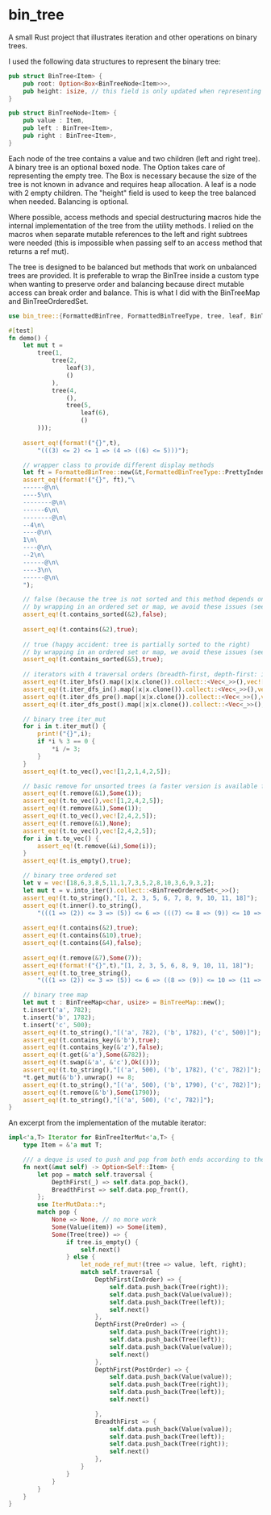 # bin_tree

A small Rust project that illustrates iteration and other operations on binary trees.

I used the following data structures to represent the binary tree:

```rust
pub struct BinTree<Item> {
    pub root: Option<Box<BinTreeNode<Item>>>,
    pub height: isize, // this field is only updated when representing balanced trees
}

pub struct BinTreeNode<Item> {
    pub value : Item,
    pub left : BinTree<Item>,
    pub right : BinTree<Item>,
}
```

Each node of the tree contains a value and two children (left and right tree).
A binary tree is an optional boxed node. The Option takes care of representing the empty tree.
The Box is necessary because the size of the tree is not known in advance and requires heap allocation.
A leaf is a node with 2 empty children.
The "height" field is used to keep the tree balanced when needed. Balancing is optional.

Where possible, access methods and special destructuring macros hide the internal implementation of the tree from the utility methods. I relied on the macros when separate mutable references to the left and right subtrees were needed (this is impossible when passing self to an access method that returns a ref mut).

The tree is designed to be balanced but methods that work on unbalanced trees are provided. It is preferable to wrap the BinTree
inside a custom type when wanting to preserve order and balancing because direct mutable access can break order and balance.
This is what I did with the BinTreeMap and BinTreeOrderedSet.

```rust
use bin_tree::{FormattedBinTree, FormattedBinTreeType, tree, leaf, BinTreeOrderedSet, BinTreeMap};

#[test]
fn demo() {
    let mut t = 
        tree(1,
            tree(2,
                leaf(3),
                ()
            ),
            tree(4,
                (),
                tree(5,
                    leaf(6),
                    ()
        )));
        
    assert_eq!(format!("{}",t),
        "(((3) <= 2) <= 1 => (4 => ((6) <= 5)))");

    // wrapper class to provide different display methods
    let ft = FormattedBinTree::new(&t,FormattedBinTreeType::PrettyIndent("--"));
    assert_eq!(format!("{}", ft),"\
    ------@\n\
    ----5\n\
    --------@\n\
    ------6\n\
    --------@\n\
    --4\n\
    ----@\n\
    1\n\
    ----@\n\
    --2\n\
    ------@\n\
    ----3\n\
    ------@\n\
    ");

    // false (because the tree is not sorted and this method depends on it for the search)
    // by wrapping in an ordered set or map, we avoid these issues (see below)
    assert_eq!(t.contains_sorted(&2),false);
    
    assert_eq!(t.contains(&2),true);
    
    // true (happy accident: tree is partially sorted to the right)
    // by wrapping in an ordered set or map, we avoid these issues (see below)
    assert_eq!(t.contains_sorted(&5),true);
    
    // iterators with 4 traversal orders (breadth-first, depth-first: in, pre, post-order)
    assert_eq!(t.iter_bfs().map(|x|x.clone()).collect::<Vec<_>>(),vec![1, 2, 4, 3, 5, 6]);
    assert_eq!(t.iter_dfs_in().map(|x|x.clone()).collect::<Vec<_>>(),vec![3, 2, 1, 4, 6, 5]);
    assert_eq!(t.iter_dfs_pre().map(|x|x.clone()).collect::<Vec<_>>(),vec![1, 2, 3, 4, 5, 6]);
    assert_eq!(t.iter_dfs_post().map(|x|x.clone()).collect::<Vec<_>>(),vec![3, 2, 6, 5, 4, 1]);

    // binary tree iter_mut
    for i in t.iter_mut() {
        print!("{}",i);
        if *i % 3 == 0 {
            *i /= 3;
        }
    }
    assert_eq!(t.to_vec(),vec![1,2,1,4,2,5]);

    // basic remove for unsorted trees (a faster version is available for sorted trees)
    assert_eq!(t.remove(&1),Some(1));    
    assert_eq!(t.to_vec(),vec![1,2,4,2,5]);
    assert_eq!(t.remove(&1),Some(1));    
    assert_eq!(t.to_vec(),vec![2,4,2,5]);
    assert_eq!(t.remove(&1),None);    
    assert_eq!(t.to_vec(),vec![2,4,2,5]);
    for i in t.to_vec() {
        assert_eq!(t.remove(&i),Some(i));    
    }
    assert_eq!(t.is_empty(),true);

    // binary tree ordered set
    let v = vec![18,6,3,8,5,11,1,7,3,5,2,8,10,3,6,9,3,2];
    let mut t = v.into_iter().collect::<BinTreeOrderedSet<_>>();
    assert_eq!(t.to_string(),"[1, 2, 3, 5, 6, 7, 8, 9, 10, 11, 18]");
    assert_eq!(t.inner().to_string(),
        "(((1 => (2)) <= 3 => (5)) <= 6 => (((7) <= 8 => (9)) <= 10 => (11 => (18))))");
    
    assert_eq!(t.contains(&2),true);
    assert_eq!(t.contains(&10),true);
    assert_eq!(t.contains(&4),false);
    
    assert_eq!(t.remove(&7),Some(7));
    assert_eq!(format!("{}",t),"[1, 2, 3, 5, 6, 8, 9, 10, 11, 18]");
    assert_eq!(t.to_tree_string(),
        "(((1 => (2)) <= 3 => (5)) <= 6 => ((8 => (9)) <= 10 => (11 => (18))))");

    // binary tree map
    let mut t : BinTreeMap<char, usize> = BinTreeMap::new();
    t.insert('a', 782);
    t.insert('b', 1782);
    t.insert('c', 500);
    assert_eq!(t.to_string(),"[('a', 782), ('b', 1782), ('c', 500)]");
    assert_eq!(t.contains_key(&'b'),true);
    assert_eq!(t.contains_key(&'z'),false);
    assert_eq!(t.get(&'a'),Some(&782));
    assert_eq!(t.swap(&'a', &'c'),Ok(()));
    assert_eq!(t.to_string(),"[('a', 500), ('b', 1782), ('c', 782)]");
    *t.get_mut(&'b').unwrap() += 8;
    assert_eq!(t.to_string(),"[('a', 500), ('b', 1790), ('c', 782)]");
    assert_eq!(t.remove(&'b'),Some(1790));
    assert_eq!(t.to_string(),"[('a', 500), ('c', 782)]");
}
```

An excerpt from the implementation of the mutable iterator:

```rust
impl<'a,T> Iterator for BinTreeIterMut<'a,T> {
    type Item = &'a mut T;

    /// a deque is used to push and pop from both ends according to the specified traversal behavior
    fn next(&mut self) -> Option<Self::Item> {
        let pop = match self.traversal {
            DepthFirst(_) => self.data.pop_back(),
            BreadthFirst => self.data.pop_front(),
        };
        use IterMutData::*;
        match pop {
            None => None, // no more work
            Some(Value(item)) => Some(item),
            Some(Tree(tree)) => {
                if tree.is_empty() {
                    self.next()
                } else {
                    let_node_ref_mut!(tree => value, left, right);
                    match self.traversal {
                        DepthFirst(InOrder) => {
                            self.data.push_back(Tree(right));
                            self.data.push_back(Value(value));
                            self.data.push_back(Tree(left));
                            self.next()
                        },
                        DepthFirst(PreOrder) => {
                            self.data.push_back(Tree(right));
                            self.data.push_back(Tree(left));
                            self.data.push_back(Value(value));
                            self.next()
                        },
                        DepthFirst(PostOrder) => {
                            self.data.push_back(Value(value));
                            self.data.push_back(Tree(right));
                            self.data.push_back(Tree(left));
                            self.next()

                        },
                        BreadthFirst => {
                            self.data.push_back(Value(value));
                            self.data.push_back(Tree(left));
                            self.data.push_back(Tree(right));
                            self.next()
                        },
                    }
                }
            }
        }
    }
}
```
